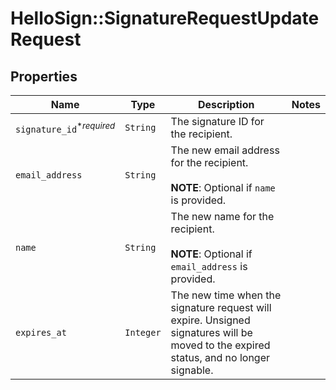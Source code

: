 # HelloSign::SignatureRequestUpdateRequest



## Properties

| Name | Type | Description | Notes |
| ---- | ---- | ----------- | ----- |
| `signature_id`<sup>*_required_</sup> | ```String``` |  The signature ID for the recipient.  |  |
| `email_address` | ```String``` |  The new email address for the recipient.<br><br>**NOTE**: Optional if `name` is provided.  |  |
| `name` | ```String``` |  The new name for the recipient.<br><br>**NOTE**: Optional if `email_address` is provided.  |  |
| `expires_at` | ```Integer``` |  The new time when the signature request will expire. Unsigned signatures will be moved to the expired status, and no longer signable.  |  |


